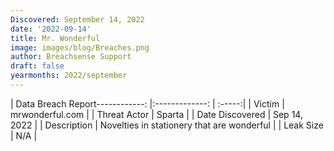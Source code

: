 ```yaml
---
Discovered: September 14, 2022
date: '2022-09-14'
title: Mr. Wonderful
image: images/blog/Breaches.png
author: Breachsense Support
draft: false
yearmonths: 2022/september
---
```


| Data Breach Report------------:     |:-------------:    | :-----:|
| Victim      | mrwonderful.com      | 
| Threat Actor      | Sparta      | 
| Date Discovered      | Sep 14, 2022      | 
| Description      | Novelties in stationery that are wonderful      | 
| Leak Size      | N/A      | 

